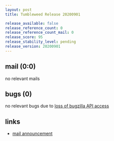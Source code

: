 ```yaml
---
layout: post
title: Tumbleweed Release 20200901

release_available: false
release_reference_count: 0
release_reference_count_mail: 0
release_score: 95
release_stability_level: pending
release_version: 20200901
---
```


## mail (0:0)

no relevant mails

## bugs (0)

<!--more-->

no relevant bugs due to [loss of bugzilla API access](https://bugzilla.opensuse.org/show_bug.cgi?id=1157722)



## links

- [mail announcement](https://lists.opensuse.org/opensuse-factory/2020-09/msg00047.html)

